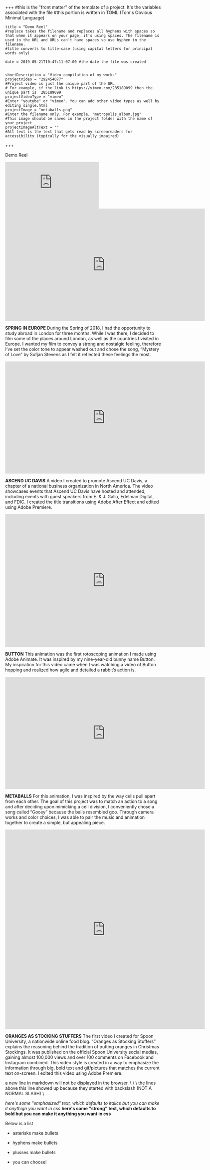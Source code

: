 +++
    #this is the "front matter" of the template of a project. It's the variables associated with the file
    #this portion is written in TOML (Tom's Obvious Minimal Language)
    
    title = "Demo Reel"
    #replace takes the filename and replaces all hyphens with spaces so that when it appears on your page, it's using spaces. The filename is used in the URL and URLs can't have spaces so use hyphen in the filename.
    #title converts to title-case (using capital letters for principal words only)
    
    date = 2019-05-21T10:47:11-07:00 #the date the file was created

    
    shortDescription = "Video compilation of my works"
    projectVideo = "292454077"
    #Project video is just the unique part of the URL  
    # For example, if the link is https://vimeo.com/285189099 then the unique part is  285189099
    projectVideoType = "vimeo"
    #Enter "youtube" or "vimeo". You can add other video types as well by editing single.html 
    projectImage = "metaballs.png"
    #Enter the filename only. For example, "metropolis_album.jpg" 
    #This image should be saved in the project folder with the name of your project 
    projectImageAltText = ""
    #Alt text is the text that gets read by screenreaders for accessibility (typically for the visually impaired) 

+++

Demo Reel


<div class="embed-responsive embed-responsive-16by9">
     <iframe class="content-video embed-responsive-item" src="https://player.vimeo.com/video/292428816?title=0&byline=0&portrait=0"  frameborder="0" allow="encrypted-media; picture-in-picture; fullscreen" allowfullscreen></iframe>
</div>
<div class="video">
        <iframe src="https://player.vimeo.com/video/292428816" 
        width="640" height="360" frameborder="0" allow="autoplay; fullscreen" 
        allowfullscreen></iframe>
        <p class="page-description"><b>SPRING IN EUROPE</b> During the Spring of 2018, I had the opportunity to study abroad in London for 
            three months. While I was there, I decided to film some of the places around London, as well as the 
            countries I visited in Europe. I wanted my film to convey a strong and nostalgic feeling, therefore I’ve 
            set the color tone to appear washed out and chose the song, “Mystery of Love” by Sufjan Stevens as I 
            felt it reflected these feelings the most.</p>
             <iframe src="https://player.vimeo.com/video/282626079" 
        width="640" height="360" frameborder="0" allow="autoplay; fullscreen" 
        allowfullscreen></iframe>
        <p class="page-description"><b>ASCEND UC DAVIS</b> A video I created to promote Ascend UC Davis, a chapter of a national business 
          organization in North America. The video showcases events that Ascend UC Davis have hosted and 
          attended, including events with guest speakers from E. & J. Gallo, Edelman Digital, and FDIC. I created 
          the title transitions using Adobe After Effect and edited using Adobe Premiere. </p>
        <iframe src="https://player.vimeo.com/video/293658691" 
        width="640" height="426" frameborder="0" allow="autoplay; fullscreen" 
        allowfullscreen></iframe>
        <p class="page-description"><b>BUTTON</b> This animation was the first rotoscoping animation I made using Adobe Animate. It was 
          inspired by my nine-year-old bunny name Button. My inspiration for this video came when I was 
          watching a video of Button hopping and realized how agile and detailed a rabbit’s action is.  </p>
          <iframe src="https://player.vimeo.com/video/336651977" 
          width="640" height="360" frameborder="0" allow="autoplay; fullscreen" 
          allowfullscreen></iframe>
        <p class="page-description"><b>METABALLS</b> For this animation, I was inspired by the way cells pull apart from each other. The goal 
          of this project was to match an action to a song and after deciding upon mimicking a cell division, I 
          conveniently chose a song called “Gooey” because the balls resembled goo. Through camera works 
          and color choices, I was able to pair the music and animation together to create a simple, but 
          appealing piece.  </p>
          <iframe src="https://player.vimeo.com/video/282953322" 
          width="640" height="640" frameborder="0" allow="autoplay; fullscreen" 
          allowfullscreen></iframe>
          <p class="page-description"><b>ORANGES AS STOCKING STUFFERS</b> The first video I created for Spoon University, a nationwide 
            online food blog. “Oranges as Stocking Stuffers” explains the reasoning behind the tradition of putting 
            oranges in Christmas Stockings. It was published on the official Spoon University social medias, gaining 
            almost 100,000 views and over 100 comments on Facebook and Instagram combined. This video style
            is created in a way to emphasize the information through big, bold text and gif/pictures that matches 
            the current text on-screen. I edited this video using Adobe Premiere. </p>
</div>
a new line in markdown will not be displayed in the browser.
\
\
\ 
the lines above this line showed up because they started with backslash (NOT A NORMAL SLASH) \
  
*here's some "emphasized" text, which defaults to italics but you can make it anythign you want in css*
**here's some "strong" text, which defaults to bold but you can make it anything you want in css**

Below is a list
* asterisks make bullets
- hyphens make bullets
+ plusses make bullets
* you can choose!
